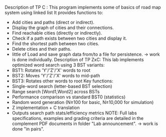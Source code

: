 Description of TP C :
 This program implements some of basics of road map system using linked list
 It provides functions to:
   - Add cities and paths (direct or indirect).
   - Display the graph of cities and their connections.
   - Find reachable cities (directly or indirectly).
   - Check if a path exists between two cities and display it.
   - Find the shortest path between two cities.
   - Delete cities and their paths.
   - little of Load and save graph data from/to a file for persistence.
->  work is done individually.
Description of TP ZxC:
 This lab implements optimized word search using 3 BST variants:
   - BST1: Rotates 'Y'/'Z'/'X' words to root
   - BST2: Moves 'Y'/'Z'/'X' words to mid-path
   - BST3: Rotates other words to root
 Key functions:
   - Single-word search (letter-based BST selection)
   - Range search [Word1,Word2] across BSTs
   - Performance comparison vs standard BST0 (statistics)
   - Random word generation (N≥100 for basic, N≥10,000 for simulation)
   - Z implementation + C translation
   - Outputs search path stats/efficiency metrics
NOTE: Full labs specifications, examples and grading criteria are detailed in the complement PDF documents in folder "Lab announcement".
 -> work is done "in pairs".

